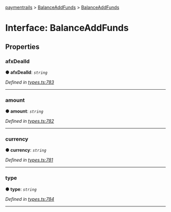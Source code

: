 [paymentrails](../README.md) > [BalanceAddFunds](../modules/balanceaddfunds.md) > [BalanceAddFunds](../interfaces/balanceaddfunds.balanceaddfunds-1.md)



# Interface: BalanceAddFunds


## Properties
<a id="afxdealid"></a>

###  afxDealId

**●  afxDealId**:  *`string`* 

*Defined in [types.ts:783](https://github.com/PaymentRails/javascript-sdk/blob/9b4ee77/lib/types.ts#L783)*





___

<a id="amount"></a>

###  amount

**●  amount**:  *`string`* 

*Defined in [types.ts:782](https://github.com/PaymentRails/javascript-sdk/blob/9b4ee77/lib/types.ts#L782)*





___

<a id="currency"></a>

###  currency

**●  currency**:  *`string`* 

*Defined in [types.ts:781](https://github.com/PaymentRails/javascript-sdk/blob/9b4ee77/lib/types.ts#L781)*





___

<a id="type"></a>

###  type

**●  type**:  *`string`* 

*Defined in [types.ts:784](https://github.com/PaymentRails/javascript-sdk/blob/9b4ee77/lib/types.ts#L784)*





___


